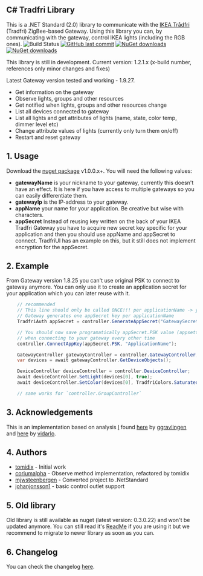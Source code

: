 ﻿## C# Tradfri Library 
This is a .NET Standard (2.0) library to communicate with the [IKEA Trådfri](http://www.ikea.com/us/en/catalog/products/00337813/) (Tradfri) ZigBee-based Gateway. Using this library you can, by communicating with the gateway, control IKEA lights (including the RGB ones). 
![Build Status](https://mmustapic.visualstudio.com/_apis/public/build/definitions/596f4816-2b07-4869-bcd5-50b9df973ce6/1/badge) [![GitHub last commit](https://img.shields.io/github/last-commit/tomidix/CSharpTradFriLibrary.svg)]() [![NuGet downloads](https://img.shields.io/nuget/v/Tomidix.CSharpTradFriLibrary.svg)](https://www.nuget.org/packages/Tomidix.CSharpTradFriLibrary) [![NuGet downloads](https://img.shields.io/nuget/dt/Tomidix.CSharpTradFriLibrary.svg)](https://www.nuget.org/packages/Tomidix.CSharpTradFriLibrary) 

This library is still in development. Current version: 1.2.1.x (x-build number, references only minor changes and fixes)

Latest Gateway version tested and working - 1.9.27.

- Get information on the gateway
- Observe lights, groups and other resources
- Get notified when lights, groups and other resources change
- List all devices connected to gateway
- List all lights and get attributes of lights (name, state, color temp, dimmer level etc)
- Change attribute values of lights (currently only turn them on/off)
- Restart and reset gateway


## 1. Usage
Download the [nuget package](https://www.nuget.org/packages/Tomidix.CSharpTradFriLibrary) v1.0.0.x+. You will need the following values:
- **gatewayName** is your nickname to your gateway, currently this doesn't have an effect. It is here if you have access to multiple gateways so you can easily differentiate them.
- **gatewayIp** is the IP-address to your gateway.
- **appName** your name for your application. Be creative but wise with characters.
- **appSecret** Instead of reusing key written on the back of your IKEA Tradfri Gateway you have to acquire new secret key specific for your application and then you should use appName and appSecret to connect. TradfriUI has an example on this, but it still does not implement encryption for the appSecret.


## 2. Example
From Gateway version 1.8.25 you can't use original PSK to connect to gateway anymore. You can only use it to create an application secret for your application which you can later reuse with it.

```csharp
    // recommended
    // This line should only be called ONCE!!! per applicationName -> you define applicationName as you want
    // Gateway generates one appSecret key per applicationName
    TradfriAuth appSecret = controller.GenerateAppSecret("GatewaySecret", "ApplicationName");

    // You should now save programatically appSecret.PSK value (appsettings) and reuse it
    // when connecting to your gateway every other time
    controller.ConnectAppKey(appSecret.PSK, "ApplicationName");

    GatewayController gatewayController = controller.GatewayController;
    var devices = await gatewayController.GetDeviceObjects();

    DeviceController deviceController = controller.DeviceController;
    await deviceController.SetLight(devices[0], true);
    await deviceController.SetColor(devices[0], TradfriColors.SaturatedRed);

    // same works for `controller.GroupController`
```

## 3. Acknowledgements
This is an implementation based on analysis [I](https://github.com/tomidix/) found [here](https://github.com/ggravlingen/pytradfri) by [ggravlingen](https://github.com/ggravlingen/) and [here](https://bitsex.net/software/2017/coap-endpoints-on-ikea-tradfri/) by [vidarlo](https://bitsex.net/).


## 4. Authors
- [tomidix](https://github.com/tomidix) - Initial work
- [coriumalpha](https://github.com/coriumalpha) - Observe method implementation, refactored by tomidix
- [mjwsteenbergen](https://github.com/mjwsteenbergen) - Converted project to .NetStandard
- [johanjonsson1](https://github.com/johanjonsson1) - basic control outlet support


## 5. Old library
Old library is still available as nuget (latest version: 0.3.0.22) and won't be updated anymore.
You can still read it's [ReadMe](https://github.com/tomidix/CSharpTradFriLibrary/blob/master/Readme.legacy.md) if you are using it but we recommend to migrate to newer library as soon as you can.


## 6. Changelog
You can check the changelog [here](https://github.com/tomidix/CSharpTradFriLibrary/blob/master/CHANGELOG.md).